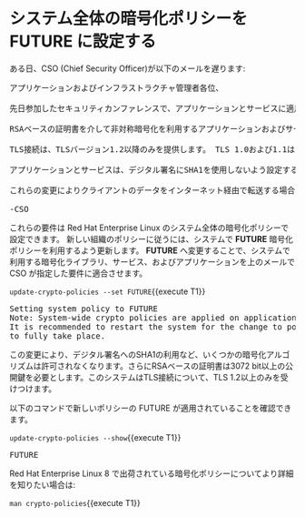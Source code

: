 # システム全体の暗号化ポリシーを FUTURE に設定する

ある日、CSO (Chief Security Officer)が以下のメールを遅ります:
<pre class="file">
アプリケーションおよびインフラストラクチャ管理者各位、

先日参加したセキュリティカンファレンスで、アプリケーションとサービスに適用されるセキュリティ業界の推奨を学びました。具体的には、安全性の低い暗号化アルゴリズムを無効にし、他の暗号化アルゴリズムについて最小強度を強制する必要があります。

RSAベースの証明書を介して非対称暗号化を利用するアプリケーションおよびサービスでは、証明書に少なくとも3072ビットの公開鍵を使用する必要があります。

TLS接続は、TLSバージョン1.2以降のみを提供します。 TLS 1.0および1.1は、サービスまたはアプリケーションへの暗号化された接続には使用すべきではありません。

アプリケーションとサービスは、デジタル署名にSHA1を使用しないよう設定する必要があります。

これらの変更によりクライアントのデータをインターネット経由で転送する場合より安全になります。

-CSO
</pre>

これらの要件は Red Hat Enterprise Linux のシステム全体の暗号化ポリシーで設定できます。
新しい組織のポリシーに従うには、システムで **FUTURE** 暗号化ポリシーを利用するよう更新します。
**FUTURE** へ変更することで、システムで利用する暗号化ライブラリ、サービス、およびアプリケーションを上のメールで CSO が指定した要件に適合させます。

`update-crypto-policies --set FUTURE`{{execute T1}}

<pre class="file">
Setting system policy to FUTURE
Note: System-wide crypto policies are applied on application start-up.
It is recommended to restart the system for the change to policies
to fully take place.
</pre>

この変更により、デジタル署名へのSHA1の利用など、いくつかの暗号化アルゴリズムは許可されなくなります。さらにRSAベースの証明書は3072 bit以上の公開鍵を必要とします。このシステムはTLS接続について、TLS 1.2以上のみを受けつけます。

以下のコマンドで新しいポリシーの FUTURE が適用されていることを確認できます。

`update-crypto-policies --show`{{execute T1}}

<pre class="file">
FUTURE
</pre>

Red Hat Enterprise Linux 8 で出荷されている暗号化ポリシーについてより詳細を知りたい場合は:

`man crypto-policies`{{execute T1}}
